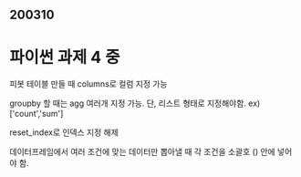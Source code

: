 ## 200310

# 파이썬 과제 4 중
피봇 테이블 만들 때 columns로 컬럼 지정 가능

groupby 할 때는 agg 여러개 지정 가능. 단, 리스트 형태로 지정해야함. ex) ['count','sum']

reset_index로 인덱스 지정 해제

데이터프레임에서 여러 조건에 맞는 데이터만 뽑아낼 때 각 조건을 소괄호 () 안에 넣어야 함.
